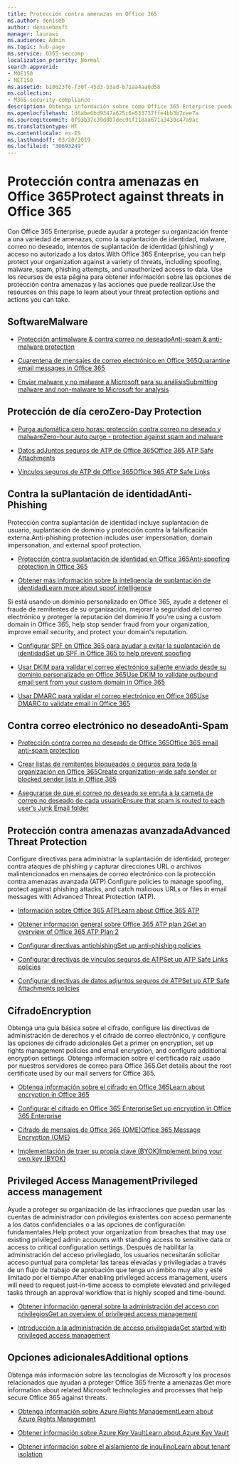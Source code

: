 ```yaml
---
title: Protección contra amenazas en Office 365
ms.author: deniseb
author: denisebmsft
manager: laurawi
ms.audience: Admin
ms.topic: hub-page
ms.service: O365-seccomp
localization_priority: Normal
search.appverid:
- MOE150
- MET150
ms.assetid: b10023f6-f30f-45d3-b3ad-b71aa4aa0d58
ms.collection:
- M365-security-compliance
description: Obtenga información sobre cómo Office 365 Enterprise puede ayudar a proteger a su organización frente a diversas amenazas, como la suplantación de identidad, malware, correo no deseado, intentos de suplantación de identidad (phishing) y acceso no autorizado a los datos.
ms.openlocfilehash: 1d6abe6bd9347a625c6e533737ffe4bb3b7cee7a
ms.sourcegitcommit: 0f93b37c39d807dec91f118aa671a3430c47a9ac
ms.translationtype: MT
ms.contentlocale: es-ES
ms.lasthandoff: 03/20/2019
ms.locfileid: "30693249"
---
```

# <a name="protect-against-threats-in-office-365"></a><span data-ttu-id="df0eb-103">Protección contra amenazas en Office 365</span><span class="sxs-lookup"><span data-stu-id="df0eb-103">Protect against threats in Office 365</span></span>

<span data-ttu-id="df0eb-104">Con Office 365 Enterprise, puede ayudar a proteger su organización frente a una variedad de amenazas, como la suplantación de identidad, malware, correo no deseado, intentos de suplantación de identidad (phishing) y acceso no autorizado a los datos.</span><span class="sxs-lookup"><span data-stu-id="df0eb-104">With Office 365 Enterprise, you can help protect your organization against a variety of threats, including spoofing, malware, spam, phishing attempts, and unauthorized access to data.</span></span> <span data-ttu-id="df0eb-105">Use los recursos de esta página para obtener información sobre las opciones de protección contra amenazas y las acciones que puede realizar.</span><span class="sxs-lookup"><span data-stu-id="df0eb-105">Use the resources on this page to learn about your threat protection options and actions you can take.</span></span>

## <a name="malware"></a><span data-ttu-id="df0eb-106">Software</span><span class="sxs-lookup"><span data-stu-id="df0eb-106">Malware</span></span>

- [<span data-ttu-id="df0eb-107">Protección antimalware &amp; contra correo no deseado</span><span class="sxs-lookup"><span data-stu-id="df0eb-107">Anti-spam &amp; anti-malware protection</span></span>](anti-spam-and-anti-malware-protection.md)
    
- [<span data-ttu-id="df0eb-108">Cuarentena de mensajes de correo electrónico en Office 365</span><span class="sxs-lookup"><span data-stu-id="df0eb-108">Quarantine email messages in Office 365</span></span>](quarantine-email-messages.md)
    
- [<span data-ttu-id="df0eb-109">Enviar malware y no malware a Microsoft para su análisis</span><span class="sxs-lookup"><span data-stu-id="df0eb-109">Submitting malware and non-malware to Microsoft for analysis</span></span>](submitting-malware-and-non-malware-to-microsoft-for-analysis.md)

## <a name="zero-day-protection"></a><span data-ttu-id="df0eb-110">Protección de día cero</span><span class="sxs-lookup"><span data-stu-id="df0eb-110">Zero-Day Protection</span></span>

- [<span data-ttu-id="df0eb-111">Purga automática cero horas: protección contra correo no deseado y malware</span><span class="sxs-lookup"><span data-stu-id="df0eb-111">Zero-hour auto purge - protection against spam and malware</span></span>](zero-hour-auto-purge.md)

- [<span data-ttu-id="df0eb-112">Datos adJuntos seguros de ATP de Office 365</span><span class="sxs-lookup"><span data-stu-id="df0eb-112">Office 365 ATP Safe Attachments</span></span>](atp-safe-attachments.md)

- [<span data-ttu-id="df0eb-113">Vínculos seguros de ATP de Office 365</span><span class="sxs-lookup"><span data-stu-id="df0eb-113">Office 365 ATP Safe Links</span></span>](atp-safe-links.md)

## <a name="anti-phishing"></a><span data-ttu-id="df0eb-114">Contra la suPlantación de identidad</span><span class="sxs-lookup"><span data-stu-id="df0eb-114">Anti-Phishing</span></span>

<span data-ttu-id="df0eb-115">Protección contra suplantación de identidad incluye suplantación de usuario, suplantación de dominio y protección contra la falsificación externa.</span><span class="sxs-lookup"><span data-stu-id="df0eb-115">Anti-phishing protection includes user impersonation, domain impersonation, and external spoof protection.</span></span> 

- [<span data-ttu-id="df0eb-116">Protección contra suplantación de identidad en Office 365</span><span class="sxs-lookup"><span data-stu-id="df0eb-116">Anti-spoofing protection in Office 365</span></span>](anti-spoofing-protection.md)

- [<span data-ttu-id="df0eb-117">Obtener más información sobre la inteligencia de suplantación de identidad</span><span class="sxs-lookup"><span data-stu-id="df0eb-117">Learn more about spoof intelligence</span></span>](learn-about-spoof-intelligence.md)

<span data-ttu-id="df0eb-118">Si está usando un dominio personalizado en Office 365, ayude a detener el fraude de remitentes de su organización, mejorar la seguridad del correo electrónico y proteger la reputación del dominio.</span><span class="sxs-lookup"><span data-stu-id="df0eb-118">If you're using a custom domain in Office 365, help stop sender fraud from your organization, improve email security, and protect your domain's reputation.</span></span>
  
- [<span data-ttu-id="df0eb-119">Configurar SPF en Office 365 para ayudar a evitar la suplantación de identidad</span><span class="sxs-lookup"><span data-stu-id="df0eb-119">Set up SPF in Office 365 to help prevent spoofing</span></span>](set-up-spf-in-office-365-to-help-prevent-spoofing.md)
    
- [<span data-ttu-id="df0eb-120">Usar DKIM para validar el correo electrónico saliente enviado desde su dominio personalizado en Office 365</span><span class="sxs-lookup"><span data-stu-id="df0eb-120">Use DKIM to validate outbound email sent from your custom domain in Office 365</span></span>](use-dkim-to-validate-outbound-email.md)
    
- [<span data-ttu-id="df0eb-121">Usar DMARC para validar el correo electrónico en Office 365</span><span class="sxs-lookup"><span data-stu-id="df0eb-121">Use DMARC to validate email in Office 365</span></span>](use-dmarc-to-validate-email.md)

## <a name="anti-spam"></a><span data-ttu-id="df0eb-122">Contra correo electrónico no deseado</span><span class="sxs-lookup"><span data-stu-id="df0eb-122">Anti-Spam</span></span>

- [<span data-ttu-id="df0eb-123">Protección contra correo no deseado de Office 365</span><span class="sxs-lookup"><span data-stu-id="df0eb-123">Office 365 email anti-spam protection</span></span>](anti-spam-protection.md)

- [<span data-ttu-id="df0eb-124">Crear listas de remitentes bloqueados o seguros para toda la organización en Office 365</span><span class="sxs-lookup"><span data-stu-id="df0eb-124">Create organization-wide safe sender or blocked sender lists in Office 365</span></span>](create-organization-wide-safe-sender-or-blocked-sender-lists-in-office-365.md)

- [<span data-ttu-id="df0eb-125">Asegurarse de que el correo no deseado se enruta a la carpeta de correo no deseado de cada usuario</span><span class="sxs-lookup"><span data-stu-id="df0eb-125">Ensure that spam is routed to each user's Junk Email folder</span></span>](ensure-that-spam-is-routed-to-each-user-s-junk-email-folder.md)
  
    
## <a name="advanced-threat-protection"></a><span data-ttu-id="df0eb-126">Protección contra amenazas avanzada</span><span class="sxs-lookup"><span data-stu-id="df0eb-126">Advanced Threat Protection</span></span>

<span data-ttu-id="df0eb-127">Configure directivas para administrar la suplantación de identidad, proteger contra ataques de phishing y capturar direcciones URL o archivos malintencionados en mensajes de correo electrónico con la protección contra amenazas avanzada (ATP).</span><span class="sxs-lookup"><span data-stu-id="df0eb-127">Configure policies to manage spoofing, protect against phishing attacks, and catch malicious URLs or files in email messages with Advanced Threat Protection (ATP).</span></span>
  
- [<span data-ttu-id="df0eb-128">Información sobre Office 365 ATP</span><span class="sxs-lookup"><span data-stu-id="df0eb-128">Learn about Office 365 ATP</span></span>](office-365-atp.md)

- [<span data-ttu-id="df0eb-129">Obtener información general sobre Office 365 ATP plan 2</span><span class="sxs-lookup"><span data-stu-id="df0eb-129">Get an overview of Office 365 ATP Plan 2</span></span>](office-365-ti.md)
    
- [<span data-ttu-id="df0eb-130">Configurar directivas antiphishing</span><span class="sxs-lookup"><span data-stu-id="df0eb-130">Set up anti-phishing policies</span></span>](set-up-anti-phishing-policies.md)
    
- [<span data-ttu-id="df0eb-131">Configurar directivas de vínculos seguros de ATP</span><span class="sxs-lookup"><span data-stu-id="df0eb-131">Set up ATP Safe Links policies</span></span>](set-up-atp-safe-links-policies.md)
    
- [<span data-ttu-id="df0eb-132">Configurar directivas de datos adjuntos seguros de ATP</span><span class="sxs-lookup"><span data-stu-id="df0eb-132">Set up ATP Safe Attachments policies</span></span>](set-up-atp-safe-attachments-policies.md)
    
## <a name="encryption"></a><span data-ttu-id="df0eb-133">Cifrado</span><span class="sxs-lookup"><span data-stu-id="df0eb-133">Encryption</span></span>

<span data-ttu-id="df0eb-134">Obtenga una guía básica sobre el cifrado, configure las directivas de administración de derechos y el cifrado de correo electrónico, y configure las opciones de cifrado adicionales.</span><span class="sxs-lookup"><span data-stu-id="df0eb-134">Get a primer on encryption, set up rights management policies and email encryption, and configure additional encryption settings.</span></span> <span data-ttu-id="df0eb-135">Obtenga información sobre el certificado raíz usado por nuestros servidores de correo para Office 365.</span><span class="sxs-lookup"><span data-stu-id="df0eb-135">Get details about the root certificate used by our mail servers for Office 365.</span></span>
  
- [<span data-ttu-id="df0eb-136">Obtenga información sobre el cifrado en Office 365</span><span class="sxs-lookup"><span data-stu-id="df0eb-136">Learn about encryption in Office 365</span></span>](encryption.md)
    
- [<span data-ttu-id="df0eb-137">Configurar el cifrado en Office 365 Enterprise</span><span class="sxs-lookup"><span data-stu-id="df0eb-137">Set up encryption in Office 365 Enterprise</span></span>](set-up-encryption.md)
    
- [<span data-ttu-id="df0eb-138">Cifrado de mensajes de Office 365 (OME)</span><span class="sxs-lookup"><span data-stu-id="df0eb-138">Office 365 Message Encryption (OME)</span></span>](ome.md)
    
- [<span data-ttu-id="df0eb-139">Implementación de traer su propia clave (BYOK)</span><span class="sxs-lookup"><span data-stu-id="df0eb-139">Implement bring your own key (BYOK)</span></span>](https://docs.microsoft.com/azure/key-vault/key-vault-hsm-protected-keys#implementing-bring-your-own-key-byok-for-azure-key-vault)
        
## <a name="privileged-access-management"></a><span data-ttu-id="df0eb-140">Privileged Access Management</span><span class="sxs-lookup"><span data-stu-id="df0eb-140">Privileged access management</span></span>

<span data-ttu-id="df0eb-141">Ayude a proteger su organización de las infracciones que puedan usar las cuentas de administrador con privilegios existentes con acceso permanente a los datos confidenciales o a las opciones de configuración fundamentales.</span><span class="sxs-lookup"><span data-stu-id="df0eb-141">Help protect your organization from breaches that may use existing privileged admin accounts with standing access to sensitive data or access to critical configuration settings.</span></span> <span data-ttu-id="df0eb-142">Después de habilitar la administración del acceso privilegiado, los usuarios necesitarán solicitar acceso puntual para completar las tareas elevadas y privilegiadas a través de un flujo de trabajo de aprobación que tenga un ámbito muy alto y esté limitado por el tiempo.</span><span class="sxs-lookup"><span data-stu-id="df0eb-142">After enabling privileged access management, users will need to request just-in-time access to complete elevated and privileged tasks through an approval workflow that is highly scoped and time-bound.</span></span>
  
- [<span data-ttu-id="df0eb-143">Obtener información general sobre la administración del acceso con privilegios</span><span class="sxs-lookup"><span data-stu-id="df0eb-143">Get an overview of privileged access management</span></span>](privileged-access-management-overview.md)
    
- [<span data-ttu-id="df0eb-144">Introducción a la administración de acceso privilegiada</span><span class="sxs-lookup"><span data-stu-id="df0eb-144">Get started with privileged access management</span></span>](privileged-access-management-configuration.md)

## <a name="additional-options"></a><span data-ttu-id="df0eb-145">Opciones adicionales</span><span class="sxs-lookup"><span data-stu-id="df0eb-145">Additional options</span></span>

<span data-ttu-id="df0eb-146">Obtenga más información sobre las tecnologías de Microsoft y los procesos relacionados que ayudan a proteger Office 365 frente a amenazas.</span><span class="sxs-lookup"><span data-stu-id="df0eb-146">Get more information about related Microsoft technologies and processes that help secure Office 365 against threats.</span></span>
  
- [<span data-ttu-id="df0eb-147">Obtenga información sobre Azure Rights Management</span><span class="sxs-lookup"><span data-stu-id="df0eb-147">Learn about Azure Rights Management</span></span>](https://docs.microsoft.com/information-protection/understand-explore/what-is-azure-rms)
    
- [<span data-ttu-id="df0eb-148">Obtener información sobre Azure Key Vault</span><span class="sxs-lookup"><span data-stu-id="df0eb-148">Learn about Azure Key Vault</span></span>](https://docs.microsoft.com/azure/key-vault/)
    
- [<span data-ttu-id="df0eb-149">Obtener información sobre el aislamiento de inquilino</span><span class="sxs-lookup"><span data-stu-id="df0eb-149">Learn about tenant isolation</span></span>](http://download.microsoft.com/download/3/F/0/3F0420A2-657B-44B6-B21E-D7BD98A94390/Tenant%20Isolation%20in%20Office%20365.pdf)
    

